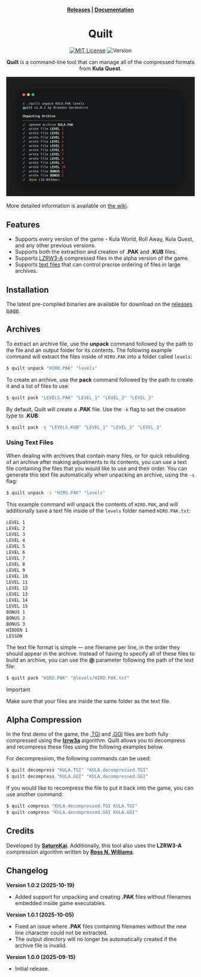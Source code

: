 <h4 align="center">
    <a href="https://github.com/KulaWorkshop/Quilt/releases">Releases</a> |
    <a href="https://docs.kula.quest/tools/quilt">Documentation</a>
</h4>

<div align="center">

# Quilt

[![MIT License](https://img.shields.io/badge/License-MIT-3b82f6.svg)](https://opensource.org/licenses/MIT)
![Version](https://img.shields.io/badge/Version-1.0.2-3b82f6)

**Quilt** is a command-line tool that can manage all of the compressed formats from **Kula Quest**.

![Quilt Screenshot](./.github/usage-screenshot.png)

</div>

More detailed information is available on [the wiki](https://docs.kula.quest/tools/quilt).

## Features

-   Supports every version of the game - Kula World, Roll Away, Kula Quest, and any other previous versions.
-   Supports both the extraction and creation of **.PAK** and **.KUB** files.
-   Supports [LZRW3-A](http://www.ross.net/compression/lzrw3a.html) compressed files in the alpha version of the game.
-   Supports [text files](#using-text-files) that can control precise ordering of files in large archives.

## Installation

The latest pre-compiled binaries are available for download on the [releases page](https://github.com/KulaWorkshop/Quilt/releases).

## Archives

To extract an archive file, use the **unpack** command followed by the path to the file and an output folder for its contents.
The following example command will extract the files inside of `HIRO.PAK` into a folder called `levels`:

```bash
$ quilt unpack "HIRO.PAK" "levels"
```

To create an archive, use the **pack** command followed by the path to create it and a list of files to use:

```bash
$ quilt pack "LEVELS.PAK" "LEVEL_1" "LEVEL_2" "LEVEL_3"
```

By default, Quilt will create a **.PAK** file.
Use the `-k` flag to set the creation type to **.KUB**:

```bash
$ quilt pack -k "LEVELS.KUB" "LEVEL_1" "LEVEL_2" "LEVEL_3"
```

### Using Text Files

When dealing with archives that contain many files, or for quick rebuilding of an archive after making adjustments to its contents, you can use a text file containing the files that you would like to use and their order.
You can generate this text file automatically when unpacking an archive, using the `-s` flag:

```bash
$ quilt unpack -s "HIRO.PAK" "levels"
```

This example command will unpack the contents of `HIRO.PAK`, and will additionally save a text file inside of the `levels` folder named `HIRO.PAK.txt`:

```
LEVEL 1
LEVEL 2
LEVEL 3
LEVEL 4
LEVEL 5
LEVEL 6
LEVEL 7
LEVEL 8
LEVEL 9
LEVEL 10
LEVEL 11
LEVEL 12
LEVEL 13
LEVEL 14
LEVEL 15
BONUS 1
BONUS 2
BONUS 3
HIDDEN 1
LESSON
```

The text file format is simple — one filename per line, in the order they should appear in the archive.
Instead of having to specify all of these files to build an archive, you can use the **@** parameter following the path of the text file:

```bash
$ quilt pack "HIRO.PAK" "@levels/HIRO.PAK.txt"
```

> [!IMPORTANT]
> Make sure that your files are inside the same folder as the text file.

## Alpha Compression

In the first demo of the game, the [.TGI](https://docs.kula.quest/formats/tgi) and [.GGI](https://docs.kula.quest/formats/ggi) files are both fully compressed using the [**lzrw3a**](http://www.ross.net/compression/lzrw3a.html) algorithm.
Quilt allows you to decompress and recompress these files using the following examples below.

For decompression, the following commands can be used:

```bash
$ quilt decompress "KULA.TGI" "KULA.decompressed.TGI"
$ quilt decompress "KULA.GGI" "KULA.decompressed.GGI"
```

If you would like to recompress the file to put it back into the game, you can use another command:

```bash
$ quilt compress "KULA.decompressed.TGI KULA.TGI"
$ quilt compress "KULA.decompressed.GGI KULA.GGI"
```

## Credits

Developed by **[SaturnKai](https://saturnkai.dev/)**. Additionally, this tool also uses the **LZRW3-A** compression algorithm written by **[Ross N. Williams](http://www.ross.net/compression/)**.

## Changelog

**Version 1.0.2 (2025-10-19)**

-   Added support for unpacking and creating **.PAK** files without filenames embedded inside game executables.

**Version 1.0.1 (2025-10-05)**

-   Fixed an issue where **.PAK** files containing filenames without the new line character could not be extracted.
-   The output directory will no longer be automatically created if the archive file is invalid.

**Version 1.0.0 (2025-09-15)**

-   Initial release.
